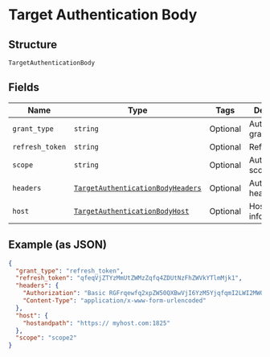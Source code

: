 
# Target Authentication Body

## Structure

`TargetAuthenticationBody`

## Fields

| Name | Type | Tags | Description |
|  --- | --- | --- | --- |
| `grant_type` | `string` | Optional | Authentication grant type. |
| `refresh_token` | `string` | Optional | Refresh token. |
| `scope` | `string` | Optional | Authentication scopes. |
| `headers` | [`TargetAuthenticationBodyHeaders`](../../doc/models/target-authentication-body-headers.md) | Optional | Authentication headers. |
| `host` | [`TargetAuthenticationBodyHost`](../../doc/models/target-authentication-body-host.md) | Optional | Host information. |

## Example (as JSON)

```json
{
  "grant_type": "refresh_token",
  "refresh_token": "qfeqVjZTYzMmUtZWMzZqfq4ZDUtNzFhZWVkYTlmMjk1",
  "headers": {
    "Authorization": "Basic RGFrqewfq2xpZW50QXBwVjI6YzM5YjqfqmI2LWI2MWQtNDRlZTQ5MmM1YTRk",
    "Content-Type": "application/x-www-form-urlencoded"
  },
  "host": {
    "hostandpath": "https:// myhost.com:1825"
  },
  "scope": "scope2"
}
```

